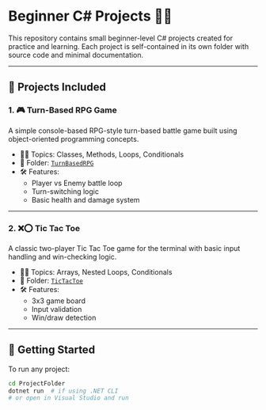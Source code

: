 # Beginner C# Projects 👨‍💻

This repository contains small beginner-level C# projects created for practice and learning. Each project is self-contained in its own folder with source code and minimal documentation.

---

## 📌 Projects Included

### 1. 🎮 Turn-Based RPG Game
A simple console-based RPG-style turn-based battle game built using object-oriented programming concepts.

- 👨‍🏫 Topics: Classes, Methods, Loops, Conditionals
- 📂 Folder: [`TurnBasedRPG`](./TurnBasedRPG)
- 🛠️ Features:
  - Player vs Enemy battle loop
  - Turn-switching logic
  - Basic health and damage system

---

### 2. ❌⭕ Tic Tac Toe
A classic two-player Tic Tac Toe game for the terminal with basic input handling and win-checking logic.

- 👨‍🏫 Topics: Arrays, Nested Loops, Conditionals
- 📂 Folder: [`TicTacToe`](./TicTacToe)
- 🛠️ Features:
  - 3x3 game board
  - Input validation
  - Win/draw detection

---

## 🚀 Getting Started

To run any project:

```bash
cd ProjectFolder
dotnet run  # if using .NET CLI
# or open in Visual Studio and run
